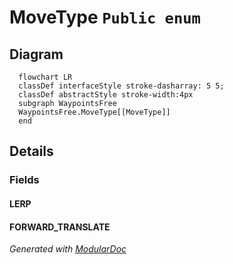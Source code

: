 # MoveType `Public enum`

## Diagram
```mermaid
  flowchart LR
  classDef interfaceStyle stroke-dasharray: 5 5;
  classDef abstractStyle stroke-width:4px
  subgraph WaypointsFree
  WaypointsFree.MoveType[[MoveType]]
  end
```

## Details
### Fields
#### LERP


#### FORWARD_TRANSLATE


*Generated with* [*ModularDoc*](https://github.com/hailstorm75/ModularDoc)
